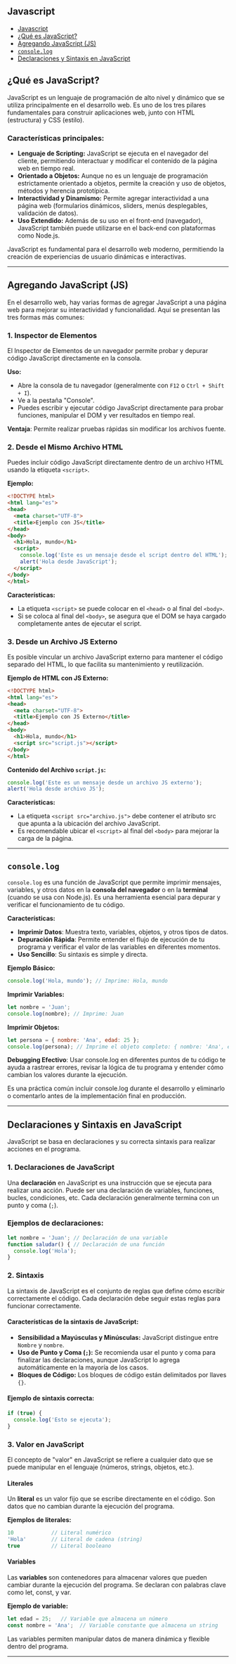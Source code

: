 ## Javascript

- [Javascript](#javascript)
- [¿Qué es JavaScript?](#qué-es-javascript)
- [Agregando JavaScript (JS)](#agregando-javascript-js)
- [`console.log`](#consolelog)
- [Declaraciones y Sintaxis en JavaScript](#declaraciones-y-sintaxis-en-javascript)


## ¿Qué es JavaScript?

JavaScript es un lenguaje de programación de alto nivel y dinámico que se 
utiliza principalmente en el desarrollo web. Es uno de los tres pilares 
fundamentales para construir aplicaciones web, junto con HTML (estructura) y CSS 
(estilo).

### Características principales:

* **Lenguaje de Scripting:** JavaScript se ejecuta en el navegador del cliente, 
  permitiendo interactuar y modificar el contenido de la página web en tiempo 
  real.
* **Orientado a Objetos:** Aunque no es un lenguaje de programación estrictamente 
  orientado a objetos, permite la creación y uso de objetos, métodos y herencia 
  prototípica.
* **Interactividad y Dinamismo:** Permite agregar interactividad a una página web 
  (formularios dinámicos, sliders, menús desplegables, validación de datos).
* **Uso Extendido:** Además de su uso en el front-end (navegador), JavaScript 
  también puede utilizarse en el back-end con plataformas como Node.js.

JavaScript es fundamental para el desarrollo web moderno, permitiendo la 
creación de experiencias de usuario dinámicas e interactivas.

---

## Agregando JavaScript (JS)

En el desarrollo web, hay varias formas de agregar JavaScript a una página web 
para mejorar su interactividad y funcionalidad. Aquí se presentan las tres 
formas más comunes:

### 1. Inspector de Elementos

El Inspector de Elementos de un navegador permite probar y depurar código 
JavaScript directamente en la consola.

**Uso:**

* Abre la consola de tu navegador (generalmente con `F12` o `Ctrl + Shift + I`).
* Ve a la pestaña "Console".
* Puedes escribir y ejecutar código JavaScript directamente para probar 
  funciones, manipular el DOM y ver resultados en tiempo real.

**Ventaja**: Permite realizar pruebas rápidas sin modificar los archivos fuente.


### 2. Desde el Mismo Archivo HTML

Puedes incluir código JavaScript directamente dentro de un archivo HTML usando 
la etiqueta `<script>`.

**Ejemplo:**

```html
<!DOCTYPE html>
<html lang="es">
<head>
  <meta charset="UTF-8">
  <title>Ejemplo con JS</title>
</head>
<body>
  <h1>Hola, mundo</h1>
  <script>
    console.log('Este es un mensaje desde el script dentro del HTML');
    alert('Hola desde JavaScript');
  </script>
</body>
</html>
```

**Características:**

* La etiqueta `<script>` se puede colocar en el `<head>` o al final del `<body>`.
* Si se coloca al final del `<body>`, se asegura que el DOM se haya cargado 
  completamente antes de ejecutar el script.


### 3. Desde un Archivo JS Externo

Es posible vincular un archivo JavaScript externo para mantener el código 
separado del HTML, lo que facilita su mantenimiento y reutilización.

**Ejemplo de HTML con JS Externo:**

```html
<!DOCTYPE html>
<html lang="es">
<head>
  <meta charset="UTF-8">
  <title>Ejemplo con JS Externo</title>
</head>
<body>
  <h1>Hola, mundo</h1>
  <script src="script.js"></script>
</body>
</html>
```

**Contenido del Archivo `script.js`:**

```js
console.log('Este es un mensaje desde un archivo JS externo');
alert('Hola desde archivo JS');
```

**Características:**

* La etiqueta `<script src="archivo.js">` debe contener el atributo src que apunta 
  a la ubicación del archivo JavaScript.
* Es recomendable ubicar el `<script>` al final del `<body>` para mejorar la carga 
  de la página.

---

## `console.log`

`console.log` es una función de JavaScript que permite imprimir mensajes, 
variables, y otros datos en la **consola del navegador** o en la **terminal** (cuando se 
usa con Node.js). Es una herramienta esencial para depurar y verificar el 
funcionamiento de tu código.

**Características:**

* **Imprimir Datos**: Muestra texto, variables, objetos, y otros tipos de datos.
* **Depuración Rápida**: Permite entender el flujo de ejecución de tu programa y 
  verificar el valor de las variables en diferentes momentos.
* **Uso Sencillo**: Su sintaxis es simple y directa.

**Ejemplo Básico:**

```js
console.log('Hola, mundo'); // Imprime: Hola, mundo
```

**Imprimir Variables:**

```js
let nombre = 'Juan';
console.log(nombre); // Imprime: Juan
```

**Imprimir Objetos:**

```js
let persona = { nombre: 'Ana', edad: 25 };
console.log(persona); // Imprime el objeto completo: { nombre: 'Ana', edad: 25 }
```

**Debugging Efectivo**: Usar console.log en diferentes puntos de tu código te ayuda 
a rastrear errores, revisar la lógica de tu programa y entender cómo cambian los 
valores durante la ejecución.

Es una práctica común incluir console.log durante el desarrollo y eliminarlo o 
comentarlo antes de la implementación final en producción.

---

## Declaraciones y Sintaxis en JavaScript

JavaScript se basa en declaraciones y su correcta sintaxis para realizar 
acciones en el programa.

### 1. Declaraciones de JavaScript
Una **declaración** en JavaScript es una instrucción que se ejecuta para realizar 
una acción. Puede ser una declaración de variables, funciones, bucles, 
condiciones, etc. Cada declaración generalmente termina con un punto y coma (`;`).

### Ejemplos de declaraciones:

```js
let nombre = 'Juan'; // Declaración de una variable
function saludar() { // Declaración de una función
  console.log('Hola');
}
```

### 2. Sintaxis
La sintaxis de JavaScript es el conjunto de reglas que define cómo escribir 
correctamente el código. Cada declaración debe seguir estas reglas para 
funcionar correctamente.

#### Características de la sintaxis de JavaScript:
* **Sensibilidad a Mayúsculas y Minúsculas:** JavaScript distingue entre `Nombre` y 
  `nombre`.
* **Uso de Punto y Coma (`;`):** Se recomienda usar el punto y coma para finalizar las 
  declaraciones, aunque JavaScript lo agrega automáticamente en la mayoría de 
  los casos.
* **Bloques de Código:** Los bloques de código están delimitados por llaves `{}`.

#### Ejemplo de sintaxis correcta:

```js
if (true) {
  console.log('Esto se ejecuta');
}
```


### 3. Valor en JavaScript
El concepto de "valor" en JavaScript se refiere a cualquier dato que se puede 
manipular en el lenguaje (números, strings, objetos, etc.).

#### Literales
Un **literal** es un valor fijo que se escribe directamente en el código. Son datos 
que no cambian durante la ejecución del programa.

**Ejemplos de literales:**

```js
10            // Literal numérico
'Hola'        // Literal de cadena (string)
true          // Literal booleano
```

#### Variables
Las **variables** son contenedores para almacenar valores que pueden cambiar durante 
la ejecución del programa. Se declaran con palabras clave como let, const, y var.

**Ejemplo de variable:**

```js
let edad = 25;   // Variable que almacena un número
const nombre = 'Ana';  // Variable constante que almacena un string
```

Las variables permiten manipular datos de manera dinámica y flexible dentro del 
programa.

---

